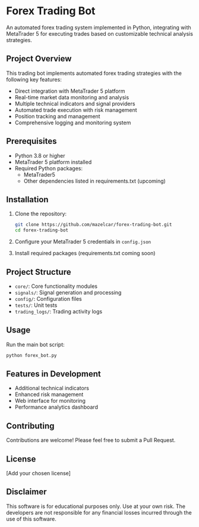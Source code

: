 # Forex Trading Bot

An automated forex trading system implemented in Python, integrating with MetaTrader 5 for executing trades based on customizable technical analysis strategies.

## Project Overview

This trading bot implements automated forex trading strategies with the following key features:

- Direct integration with MetaTrader 5 platform
- Real-time market data monitoring and analysis
- Multiple technical indicators and signal providers
- Automated trade execution with risk management
- Position tracking and management
- Comprehensive logging and monitoring system

## Prerequisites

- Python 3.8 or higher
- MetaTrader 5 platform installed
- Required Python packages:
  - MetaTrader5
  - Other dependencies listed in requirements.txt (upcoming)

## Installation

1. Clone the repository:
   ```bash
   git clone https://github.com/mazelcar/forex-trading-bot.git
   cd forex-trading-bot
   ```

2. Configure your MetaTrader 5 credentials in `config.json`

3. Install required packages (requirements.txt coming soon)

## Project Structure

- `core/`: Core functionality modules
- `signals/`: Signal generation and processing
- `config/`: Configuration files
- `tests/`: Unit tests
- `trading_logs/`: Trading activity logs

## Usage

Run the main bot script:
```bash
python forex_bot.py
```

## Features in Development

- Additional technical indicators
- Enhanced risk management
- Web interface for monitoring
- Performance analytics dashboard

## Contributing

Contributions are welcome! Please feel free to submit a Pull Request.

## License

[Add your chosen license]

## Disclaimer

This software is for educational purposes only. Use at your own risk. The developers are not responsible for any financial losses incurred through the use of this software.